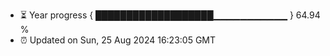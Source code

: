 - ⏳ Year progress { ███████████████████▁▁▁▁▁▁▁▁▁▁▁ } 64.94 %
- ⏰ Updated on Sun, 25 Aug 2024 16:23:05 GMT

